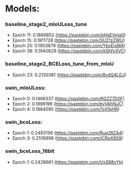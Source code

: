 # Models:

### baseline_stage2_mIoULoss_tune
* Epoch 11: 0.1869852 (https://pastebin.com/bHsEVma0)
* Epoch 15: 0.1911728 (https://pastebin.com/SU21zZWU)
* Epoch 25: 0.1903876 (https://pastebin.com/YbxEixMA)
* Epoch 38: 0.1940629 (https://pastebin.com/kShfyXVC)

### baseline_stage2_BCELoss_tune_from_mIoU
* Epoch 23: 0.2130381 (https://pastebin.com/8ydQ4LGJ)


### swin_mIoULoss:
* Epoch 0: 0.1466337 (https://pastebin.com/KGZZ7D0F)
* Epoch 2: 0.1899196 (https://pastebin.com/byVAhNJC)
* Epoch 4: 0.1864095 (https://pastebin.com/1cjt1qHR)


### swin_bceLoss:
* Epoch 1: 0.2483156 (https://pastebin.com/Ruq26ZA4)
* Epoch 3: 0.2516998 (https://pastebin.com/jCRqX8S9)


### swin_bceLoss_16bit
* Epoch 1: 0.2428661 (https://pastebin.com/UxS88xYh)